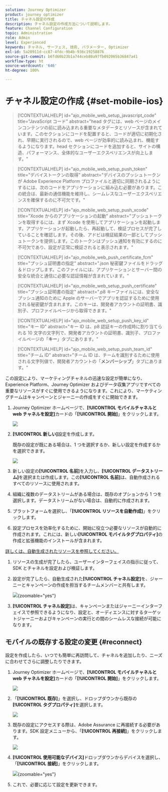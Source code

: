 ```yaml
---
solution: Journey Optimizer
product: journey optimizer
title: チャネル設定の作成
description: チャネル設定の作成方法について説明します。
feature: Channel Configuration
topic: Administration
role: Admin
level: Experienced
keywords: チャネル, サーフェス, 技術, パラメーター, Optimizer
exl-id: 5a20911d-cc87-4fdc-9b4b-936c19258876
source-git-commit: b6fd60b23b1a744ceb80a97fb092065b36847a41
workflow-type: ht
source-wordcount: '646'
ht-degree: 100%

---
```


# チャネル設定の作成 {#set-mobile-ios}

>[!CONTEXTUALHELP]
>id="ajo_mobile_web_setup_javascript_code"
>title="JavaScript コード"
>abstract="head タグには、web ページのメインコンテンツの前に読み込まれる重要なメタデータとリソースが含まれています。このセクションにコードを配置すると、コードが適切に初期化され、早期に実行されるので、web ページが効率的に読み込まれ、機能するようになります。head セクションにコードを追加すると、サイトの構造、パフォーマンス、全体的なユーザーエクスペリエンスが向上します。"

>[!CONTEXTUALHELP]
>id="ajo_mobile_web_setup_push_token"
>title="デバイストークンの取得"
>abstract="デバイスのプッシュトークンが Adobe Experience Platform プロファイルと適切に同期されるようにするには、次のコードをアプリケーションに組み込む必要があります。この統合は、最新の通信機能を維持し、シームレスなユーザーエクスペリエンスを確保するのに不可欠です。"

>[!CONTEXTUALHELP]
>id="ajo_mobile_web_setup_push_xcode"
>title="Xcode からのアプリケーションの起動"
>abstract="プッシュトークンを取得するには、まず Xcode を使用してアプリケーションを起動します。アプリケーションが起動したら、再起動して、検証プロセスが完了していることを確認します。その後、アドビは検証結果の一部としてプッシュトークンを提供します。このトークンはプッシュ通知を有効にするのに不可欠であり、設定が正常に検証されると表示されます。"

>[!CONTEXTUALHELP]
>id="ajo_mobile_web_push_certificate_fcm"
>title="プッシュ証明書の指定"
>abstract=".json 秘密鍵ファイルをドラッグ＆ドロップします。このファイルには、アプリケーションとサーバー間の安全な統合と通信に必要な認証情報が含まれています。"

>[!CONTEXTUALHELP]
>id="ajo_mobile_web_setup_push_certificate"
>title="プッシュ証明書の指定"
>abstract=".p8 キーファイルには、安全なプッシュ通知のために Apple のサーバーでアプリを認証するために使用される秘密鍵が含まれます。このキーは、開発者アカウントの証明書、識別子、プロファイルページから取得できます。"

>[!CONTEXTUALHELP]
>id="ajo_mobile_web_setup_push_key_id"
>title="キー ID"
>abstract="キー ID は、p8 認証キーの作成時に割り当てられる 10 文字の文字列で、開発者アカウントの証明書、識別子、プロファイルページの「**キー**」タブにあります。"

>[!CONTEXTUALHELP]
>id="ajo_mobile_web_setup_push_team_id"
>title="チーム ID"
>abstract="チーム ID は、チームを識別するために使用される文字列値で、開発者アカウントの「**メンバーシップ**」タブにあります。"


この設定により、マーケティングチャネルの迅速な設定が簡単になり、Experience Platform、Journey Optimizer およびデータ収集アプリですべての重要なリソースがすぐに使用できるようになります。これにより、マーケティングチームはキャンペーンとジャーニーの作成をすぐに開始できます。

1. Journey Optimizer ホームページで、**[!UICONTROL モバイルチャネルと web チャネルを設定]**&#x200B;カードの「**[!UICONTROL 開始]**」をクリックします。

   ![](assets/guided-setup-config-1.png)

1. **[!UICONTROL 新しい]**&#x200B;設定を作成します。

   既存の設定が既にある場合は、1 つを選択するか、新しい設定を作成するかを選択できます。

   ![](assets/guided-setup-config-2.png)

1. 新しい設定の&#x200B;**[!UICONTROL 名前]**&#x200B;を入力し、**[!UICONTROL データストリーム]**&#x200B;を選択または作成します。この&#x200B;**[!UICONTROL 名前]**&#x200B;は、自動作成されるすべてのリソースに使用されます。

1. 組織に複数のデータストリームがある場合は、既存のオプションから 1 つを選択します。データストリームがない場合は、自動的に作成されます。

1. プラットフォームを選択し、「**[!UICONTROL リソースを自動作成]**」をクリックします。

1. 設定プロセスを効率化するために、開始に役立つ必要なリソースが自動的に作成されます。これには、新しい&#x200B;**[!UICONTROL モバイルタグプロパティ]**&#x200B;の作成と拡張機能のインストールが含まれます。

[詳しくは、自動生成されたリソースを参照してください。](set-mobile-config.md#auto-create-resources)

1. リソースの生成が完了したら、ユーザーインターフェイスの指示に従って、SDK とチャネルを設定および検証します。

1. 設定が完了したら、自動生成された&#x200B;**[!UICONTROL チャネル設定]**&#x200B;を、ジャーニーとキャンペーンの作成を担当するチームメンバーと共有します。

   ![](assets/guided-setup-config-ios-8.png){zoomable="yes"}

1. **[!UICONTROL チャネル設定]**&#x200B;は、キャンペーンまたはジャーニーインターフェイスで参照できるようになり、設定と、オーディエンスに対するターゲットジャーニーおよびキャンペーンの実行との間のシームレスな接続が可能になります。

## モバイルの既存する設定の変更 {#reconnect}

設定を作成したら、いつでも簡単に再訪問して、チャネルを追加したり、ニーズに合わせてさらに調整したりできます。

1. Journey Optimizer ホームページで、**[!UICONTROL モバイルチャネルと web チャネルを設定]**&#x200B;カードの「**[!UICONTROL 開始]**」をクリックします。

   ![](assets/guided-setup-config-1.png)

1. 「**[!UICONTROL 既存]**」を選択し、ドロップダウンから既存の&#x200B;**[!UICONTROL タグプロパティ]**&#x200B;を選択します。

   ![](assets/guided-setup-config-ios-9.png)

1. 既存の設定にアクセスする際は、Adobe Assurance に再接続する必要があります。SDK 設定メニューから、「**[!UICONTROL 再接続]**」をクリックします。

   ![](assets/guided-setup-config-ios-10.png)

1. **[!UICONTROL 使用可能なデバイス]**&#x200B;ドロップダウンからデバイスを選択し、「**[!UICONTROL 接続]**」をクリックします。

   ![](assets/guided-setup-config-ios-11.png){zoomable="yes"}

1. これで、必要に応じて設定を更新できます。
